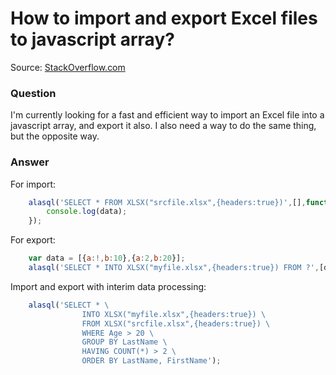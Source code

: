 # How to import and export Excel files to javascript array?

Source: [StackOverflow.com](http://stackoverflow.com/questions/27511629/importing-and-exporting-excel-files-to-javascript-array/27616508#27616508)

### Question

I'm currently looking for a fast and efficient way to import an Excel file into a javascript array, and export it also. I also need a way to do the same thing, but the opposite way. 

### Answer

For import:
```js
    alasql('SELECT * FROM XLSX("srcfile.xlsx",{headers:true})',[],function(data){
        console.log(data);
    });
```
For export:
```js
    var data = [{a:!,b:10},{a:2,b:20}];
    alasql('SELECT * INTO XLSX("myfile.xlsx",{headers:true}) FROM ?',[data]);
```
Import and export with interim data processing:
```js
    alasql('SELECT * \
                INTO XLSX("myfile.xlsx",{headers:true}) \
                FROM XLSX("srcfile.xlsx",{headers:true}) \
                WHERE Age > 20 \
                GROUP BY LastName \
                HAVING COUNT(*) > 2 \
                ORDER BY LastName, FirstName');
```